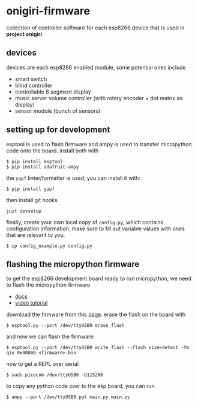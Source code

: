 
# onigiri-firmware

collection of controller software for each esp8266 device that is used in
**project onigiri**

## devices

devices are each esp8266 enabled module, some potential ones include
- smart switch
- blind controller
- controllable 8 segment display
- music server volume controller (with rotary encoder + dot matrix as display)
- sensor module (bunch of sensors)

## setting up for development

esptool is used to flash firmware and ampy is used to transfer micropython code
onto the board. install both with
```
$ pip install esptool
$ pip install adafruit-ampy
```

the `yapf` linter/formatter is used, you can install it with:
```
$ pip install yapf
```

then install git hooks
```
just devsetup
```

finally, create your own local copy of `config.py`, which contains
configuration information. make sure to fill out variable values with ones that
are relevant to you.
```
$ cp config_example.py config.py
```

## flashing the micropython firmware

to get the esp8266 development board ready to run micropython, we need to flash
the micropython firmware

- [docs](https://docs.micropython.org/en/latest/esp8266/tutorial/intro.html)
- [video tutorial](https://www.youtube.com/watch?v=j0hgKkwmSlw)

download the firmware from this [page](https://micropython.org/download/esp8266/).
erase the flash on the board with
```
$ esptool.py --port /dev/ttyUSB0 erase_flash
```

and now we can flash the firmware:
```
$ esptool.py --port /dev/ttyUSB0 write_flash --flash_size=detect -fm qio 0x00000 <firmware>.bin
```

now to get a REPL over serial
```
$ sudo picocom /dev/ttyUSB0 -b115200
```

to copy any python code over to the esp board, you can run
```
$ ampy --port /dev/ttyUSB0 put main.py main.py
```
